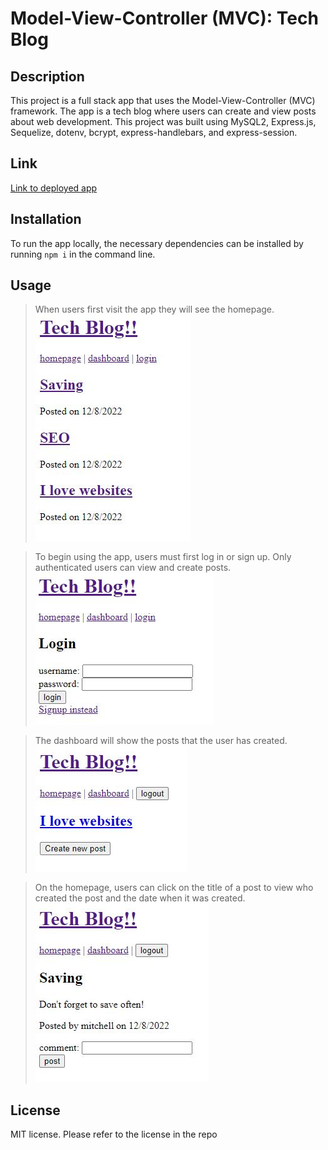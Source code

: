 # Model-View-Controller (MVC): Tech Blog

## Description

This project is a full stack app that uses the Model-View-Controller (MVC) framework. The app is a tech blog where users can create and view posts about web development. This project was built using MySQL2, Express.js, Sequelize, dotenv, bcrypt, express-handlebars, and express-session.

## Link

[Link to deployed app](https://techblogblog.herokuapp.com/)

## Installation

To run the app locally, the necessary dependencies can be installed by running `npm i` in the command line.

## Usage

>When users first visit the app they will see the homepage.<br>
>![homepage](./images/homepage.JPG)

>To begin using the app, users must first log in or sign up. Only authenticated users can view and create posts.<br>
>![login](./images/login.JPG)

>The dashboard will show the posts that the user has created.<br>
>![dashboard](./images/dashboard.JPG)

>On the homepage, users can click on the title of a post to view who created the post and the date when it was created.<br>
>![one-post](./images/one-post.JPG)


## License
MIT license. Please refer to the license in the repo